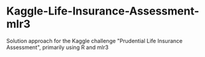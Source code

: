 # Kaggle-Life-Insurance-Assessment-mlr3
Solution approach for the Kaggle challenge "Prudential Life Insurance Assessment", primarily using R and mlr3
